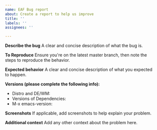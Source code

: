 ```yaml
---
name: EAF Bug report
about: Create a report to help us improve
title: ''
labels: ''
assignees: ''

---
```


**Describe the bug**
A clear and concise description of what the bug is.

**To Reproduce**
Ensure you're on the latest master branch, then note the steps to reproduce the behavior.

**Expected behavior**
A clear and concise description of what you expected to happen.

**Versions (please complete the following info):**
 - Distro and DE/WM:
 - Versions of Dependencies:
 - M-x emacs-version:

**Screenshots**
If applicable, add screenshots to help explain your problem.

**Additional context**
Add any other context about the problem here.

